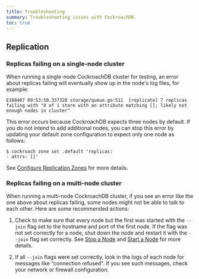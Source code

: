 ```yaml
---
title: Troubleshooting
summary: Troubleshooting issues with CockroachDB.
toc: true
---
```


## Replication

### Replicas failing on a single-node cluster

When running a single-node CockroachDB cluster for testing, an error about replicas failing will eventually show up in the node's log files, for example:

~~~ shell
E160407 09:53:50.337328 storage/queue.go:511  [replicate] 7 replicas failing with "0 of 1 store with an attribute matching []; likely not enough nodes in cluster"
~~~

This error occurs because CockroachDB expects three nodes by default. If you do not intend to add additional nodes, you can stop this error by updating your default zone configuration to expect only one node as follows:

~~~ shell
$ cockroach zone set .default 'replicas:
- attrs: []'
~~~

See [Configure Replication Zones](configure-replication-zones.html) for more details.

### Replicas failing on a multi-node cluster

When running a multi-node CockroachDB cluster, if you see an error like the one above about replicas failing, some nodes might not be able to talk to each other. Here are some recommended actions:

1. Check to make sure that every node but the first was started with the `--join` flag set to the hostname and port of the first node. If the flag was not set correctly for a node, shut down the node and restart it with the `--join` flag set correctly. See [Stop a Node](stop-a-node.html) and [Start a Node](start-a-node.html) for more details. 

2. If all `--join` flags were set correctly, look in the logs of each node for messages like “connection refused". If you see such messages, check your network or firewall configuration.
